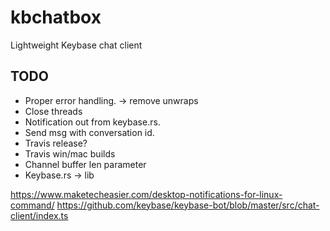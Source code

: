 # kbchatbox
Lightweight Keybase chat client

## TODO
- Proper error handling. -> remove unwraps
- Close threads
- Notification out from keybase.rs.
- Send msg with conversation id.
- Travis release?
- Travis win/mac builds
- Channel buffer len parameter
- Keybase.rs -> lib

https://www.maketecheasier.com/desktop-notifications-for-linux-command/
https://github.com/keybase/keybase-bot/blob/master/src/chat-client/index.ts
